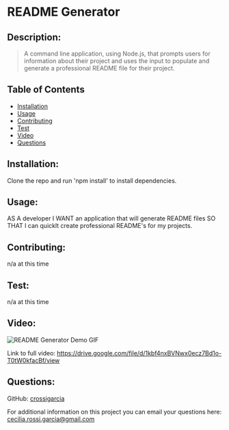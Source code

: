 
# README Generator 

## Description: 
> A command line application, using Node.js, that prompts users for information about their project and uses the input to populate and generate a professional README file for their project.



## Table of Contents
* [Installation](#Installation)
* [Usage](#Usage)
* [Contributing](#Contributing)
* [Test](#Test)
* [Video](#Video)
* [Questions](#Questions)



## Installation:
Clone the repo and run 'npm install' to install dependencies.

## Usage:
AS A developer I WANT an application that will generate README files SO THAT I can quicklt create professional README's for my projects.

## Contributing:
n/a at this time

## Test:
n/a at this time

## Video:
![README Generator Demo GIF](./assets/readme-generator.gif)

Link to full video: https://drive.google.com/file/d/1kbf4nxBVNwx0ecz7Bd1o-T0tW0kfacBf/view

## Questions:
GitHub: [crossigarcia](https://github.com/crossigarcia) 

For additional information on this project you can email your questions here: <cecilia.rossi.garcia@gmail.com>  

